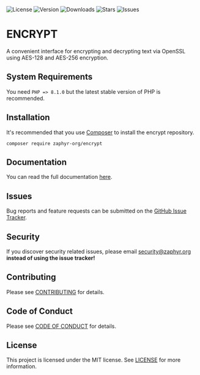 ![License](https://img.shields.io/github/license/zaphyr-org/encrypt?style=for-the-badge)
![Version](https://img.shields.io/packagist/v/zaphyr-org/encrypt?style=for-the-badge)
![Downloads](https://img.shields.io/packagist/dt/zaphyr-org/encrypt?style=for-the-badge)
![Stars](https://img.shields.io/github/stars/zaphyr-org/encrypt?style=for-the-badge)
![Issues](https://img.shields.io/github/issues/zaphyr-org/encrypt?style=for-the-badge)

# ENCRYPT

A convenient interface for encrypting and decrypting text via OpenSSL using AES-128 and AES-256 encryption.

## System Requirements

You need `PHP => 8.1.0` but the latest stable version of PHP is recommended.

## Installation

It's recommended that you use [Composer](https://getcomposer.org/) to install the encrypt repository.

```console
composer require zaphyr-org/encrypt
```

## Documentation

You can read the full documentation [here](https://zaphyr.org/docs/repositories/latest/encrypt).

## Issues

Bug reports and feature requests can be submitted on
the [GitHub Issue Tracker](https://github.com/zaphyr-org/encrypt/issues).

## Security

If you discover security related issues, please email security@zaphyr.org **instead of using
the issue tracker!**

## Contributing

Please see [CONTRIBUTING](https://zaphyr.org/contributions) for details.

## Code of Conduct

Please see [CODE OF CONDUCT](https://zaphyr.org/contributions#code-of-conduct) for details.

## License

This project is licensed under the MIT license. See [LICENSE](LICENSE.md) for more information.
